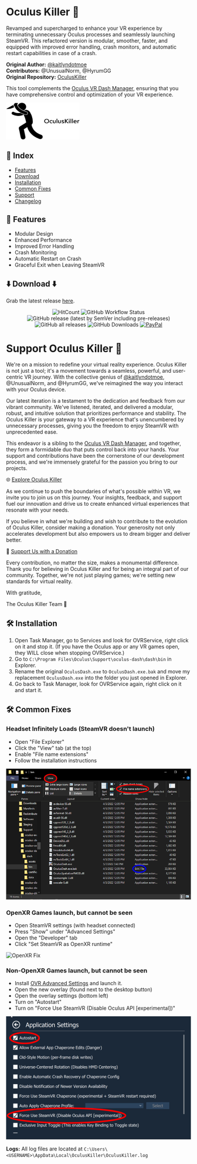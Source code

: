 # Oculus Killer 🚀

Revamped and supercharged to enhance your VR experience by terminating unnecessary Oculus processes and seamlessly launching SteamVR. This refactored version is modular, smoother, faster, and equipped with improved error handling, crash monitors, and automatic restart capabilities in case of a crash.

**Original Author:** [@kaitlyndotmoe](https://github.com/kaitlyndotmoe)  
**Contributors:** @UnusualNorm, @HyrumGG  
**Original Repository:** [OculusKiller](https://github.com/kaitlyndotmoe/OculusKiller)

This tool complements the [Oculus VR Dash Manager](https://github.com/DevOculus-Meta-Quest/Oculus-VR-Dash-Manager), ensuring that you have comprehensive control and optimization of your VR experience.

<img src="assets/images/logo-black.svg" alt="OculusKiller" width="200" height="100"/>

## 🚩 Index
- [Features](#-features)
- [Download](#-download-)
- [Installation](#-installation)
- [Common Fixes](#-common-fixes)
- [Support](#support-oculus-killer-)
- [Changelog](Changelog.md)

## 🌟 Features
- Modular Design
- Enhanced Performance
- Improved Error Handling
- Crash Monitoring
- Automatic Restart on Crash
- Graceful Exit when Leaving SteamVR

## ⬇️ Download ⬇️

Grab the latest release [here](https://github.com/DevOculus-Meta-Quest/OculusKiller/releases).

<p align="center">
  <img src="https://hits.dwyl.com/DevOculus-Meta-Quest/OculusKiller.svg" alt="HitCount">
  <img src="https://img.shields.io/github/actions/workflow/status/DevOculus-Meta-Quest/OculusKiller/Build_and_Release.yml" alt="GitHub Workflow Status">
  <img src="https://img.shields.io/github/downloads-pre/DevOculus-Meta-Quest/OculusKiller/latest/total?style=plastic" alt="GitHub release (latest by SemVer including pre-releases)">
  <img src="https://img.shields.io/github/downloads/DevOculus-Meta-Quest/OculusKiller/total?style=plastic" alt="GitHub all releases">
  <img src="https://img.shields.io/github/release-date/DevOculus-Meta-Quest/OculusKiller?style=plastic" alt="GitHub Downloads">
  <a href="https://www.paypal.com/donate/?business=X76ZW4RHA6T9C&no_recurring=0&item_name=Support+the+evolution+of+Oculus+VR+Dash+Manager%21+Your+donation+fuels+innovation+and+enhanced+virtual+experiences.+%F0%9F%9A%80%F0%9F%8C%90&currency_code=USD"><img src="https://img.shields.io/badge/Donate-PayPal-green.svg" alt="PayPal"></a>
</p>

# Support Oculus Killer 🚀

We're on a mission to redefine your virtual reality experience. Oculus Killer is not just a tool; it's a movement towards a seamless, powerful, and user-centric VR journey. With the collective genius of [@kaitlyndotmoe](https://github.com/kaitlyndotmoe), @UnusualNorm, and @HyrumGG, we've reimagined the way you interact with your Oculus device.

Our latest iteration is a testament to the dedication and feedback from our vibrant community. We've listened, iterated, and delivered a modular, robust, and intuitive solution that prioritizes performance and stability. The Oculus Killer is your gateway to a VR experience that's unencumbered by unnecessary processes, giving you the freedom to enjoy SteamVR with unprecedented ease.

This endeavor is a sibling to the [Oculus VR Dash Manager](https://github.com/DevOculus-Meta-Quest/Oculus-VR-Dash-Manager), and together, they form a formidable duo that puts control back into your hands. Your support and contributions have been the cornerstone of our development process, and we're immensely grateful for the passion you bring to our projects.

🌐 [Explore Oculus Killer](https://github.com/DevOculus-Meta-Quest/OculusKiller/releases)

As we continue to push the boundaries of what's possible within VR, we invite you to join us on this journey. Your insights, feedback, and support fuel our innovation and drive us to create enhanced virtual experiences that resonate with your needs.

If you believe in what we're building and wish to contribute to the evolution of Oculus Killer, consider making a donation. Your generosity not only accelerates development but also empowers us to dream bigger and deliver better.

🚀 [Support Us with a Donation](https://www.paypal.com/donate/?business=X76ZW4RHA6T9C&no_recurring=0&item_name=Support+the+evolution+of+Oculus+VR+Dash+Manager%21+Your+donation+fuels+innovation+and+enhanced+virtual+experiences.+%F0%9F%9A%80%F0%9F%8C%90&currency_code=USD)

Every contribution, no matter the size, makes a monumental difference. Thank you for believing in Oculus Killer and for being an integral part of our community. Together, we're not just playing games; we're setting new standards for virtual reality.

With gratitude,

The Oculus Killer Team 🌟

## 🛠 Installation
1. Open Task Manager, go to Services and look for OVRService, right click on it and stop it. (If you have the Oculus app or any VR games open, they WILL close when stopping OVRService.)
2. Go to `C:\Program Files\Oculus\Support\oculus-dash\dash\bin` in Explorer.
3. Rename the original `OculusDash.exe` to `OculusDash.exe.bak` and move my replacement `OculusDash.exe` into the folder you just opened in Explorer.
4. Go back to Task Manager, look for OVRService again, right click on it and start it.

## 🛠 Common Fixes
### Headset Infinitely Loads (SteamVR doesn't launch)
- Open "File Explorer"
- Click the "View" tab (at the top)
- Enable "File name extensions"
- Follow the installation instructions

![Black Screen Fix](assets/images/BlackScreenFix.png)

### OpenXR Games launch, but cannot be seen
- Open SteamVR settings (with headset connected)
- Press "Show" under "Advanced Settings"
- Open the "Developer" tab
- Click "Set SteamVR as OpenXR runtime"

![OpenXR Fix](assets/images/OpenXR_Fix.png)

### Non-OpenXR Games launch, but cannot be seen
- Install [OVR Advanced Settings](https://store.steampowered.com/app/1009850/OVR_Advanced_Settings/) and launch it.
- Open the new overlay (found next to the desktop button)
- Open the overlay settings (bottom left)
- Turn on "Autostart"
- Turn on "Force Use SteamVR (Disable Oculus API [experimental])"

![OVR Settings Fix](assets/images/OVRSettingsFix.png)

**Logs:** All log files are located at `C:\Users\<USERNAME>\AppData\Local\OculusKiller\OculusKiller.log`
